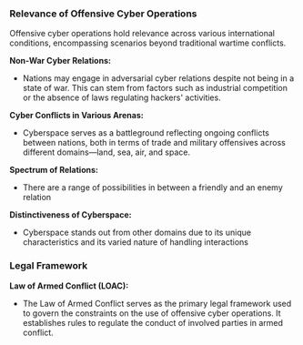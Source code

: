 ### Relevance of Offensive Cyber Operations

Offensive cyber operations hold relevance across various international conditions, encompassing scenarios beyond traditional wartime conflicts.

**Non-War Cyber Relations:**
- Nations may engage in adversarial cyber relations despite not being in a state of war. This can stem from factors such as industrial competition or the absence of laws regulating hackers' activities.

**Cyber Conflicts in Various Arenas:**
- Cyberspace serves as a battleground reflecting ongoing conflicts between nations, both in terms of trade and military offensives across different domains—land, sea, air, and space.

**Spectrum of Relations:**
- There are a range of possibilities in between a friendly and an enemy relation

**Distinctiveness of Cyberspace:**
- Cyberspace stands out from other domains due to its unique characteristics and its varied nature of handling interactions

### Legal Framework

**Law of Armed Conflict (LOAC):**
- The Law of Armed Conflict serves as the primary legal framework used to govern the constraints on the use of offensive cyber operations. It establishes rules to regulate the conduct of involved parties in armed conflict.
